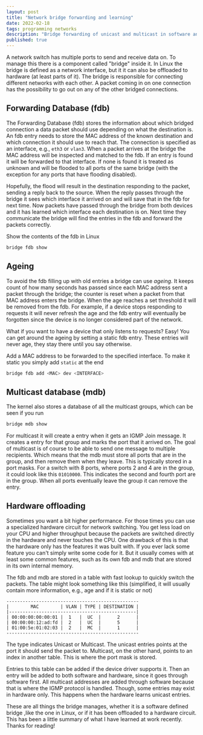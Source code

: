 ```yaml
---
layout: post
title: "Network bridge forwarding and learning"
date: 2022-02-18
tags: programming networks
description: "Bridge forwarding of unicast and multicast in software and hardware"
published: true
---
```


A network switch has multiple ports to send and receive data on. To manage this
there is a component called "bridge" inside it. In Linux the bridge is defined
as a network interface, but it it can also be offloaded to hardware (at least
parts of it). The bridge is responsible for connecting different networks with
each other. A packet coming in on one connection has the possibility to go out
on any of the other bridged connections.


## Forwarding Database (fdb)
The Forwarding Database (fdb) stores the information about which bridged
connection a data packet should use depending on what the destination is. An fdb
entry needs to store the MAC address of the known destination and which
connection it should use to reach that. The connection is specified as an
interface, e.g., `eth3` or `vlan3`. When a packet arrives at the bridge the MAC
address will be inspected and matched to the fdb. If an entry is found it will
be forwarded to that interface. If none is found it is treated as unknown and
will be flooded to all ports of the same bridge (with the exception for any
ports that have flooding disabled).

Hopefully, the flood will result in the destination responding to the packet,
sending a reply back to the source. When the reply passes through the bridge it
sees which interface it arrived on and will save that in the fdb for next time.
Now packets have passed through the bridge from both devices and it has learned
which interface each destination is on. Next time they communicate the bridge
will find the entries in the fdb and forward the packets correctly.

Show the contents of the fdb in Linux
```sh
bridge fdb show
```

## Ageing
To avoid the fdb filling up with old entries a bridge can use *ageing*. It
keeps count of how many seconds has passed since each MAC address sent a packet
through the bridge; the counter is reset when a packet from that MAC address
enters the bridge. When the age reaches a set threshold it will be removed from
the fdb. For example, if a device stops responding to requests it will never
refresh the age and the fdb entry will eventually be forgotten since the device
is no longer considered part of the network.

What if you want to have a device that only listens to requests? Easy! You can
get around the ageing by setting a static fdb entry. These entries will never
age, they stay there until you say otherwise.

Add a MAC address to be forwarded to the specified interface. To make it static
you simply add `static` at the end
```sh
bridge fdb add <MAC> dev <INTERFACE>
```

## Multicast database (mdb)
The kernel also stores a database of all the multicast groups, which can be seen
if you run
```sh
bridge mdb show
```

For multicast it will create a entry when it gets an IGMP Join message. It
creates a entry for that group and marks the port that it arrived on. The goal
of multicast is of course to be able to send one message to multiple
recipients. Which means that the mdb must store all ports that are in the
group, and then remove them when they leave. This is typically stored in a port
masks. For a switch with 8 ports, where ports 2 and 4 are in the group, it
could look like this `01010000`. This indicates the second and fourth port are
in the group. When all ports eventually leave the group it can remove the
entry.

## Hardware offloading
Sometimes you want a bit higher performance. For those times you can use a
specialized hardware circuit for network switching. You get less load on your
CPU and higher throughput because the packets are switched directly in the
hardware and never touches the CPU. One drawback of this is that the hardware
only has the features it was built with. If you ever lack some feature you
can't simply write some code for it. But it usually comes with at least some
common features, such as its own fdb and mdb that are stored in its own
internal memory. 

The fdb and mdb are stored in a table with fast lookup to quickly switch the
packets. The table might look something like this (simplified, it will usually
contain more information, e.g., age and if it is static or not)
```
-------------------------------------------------
|        MAC        | VLAN | TYPE | DESTINATION |
|-----------------------------------------------|
| 00:00:00:00:00:01 |  1   |  UC  |      2      |
| 00:00:00:12:ad:fd |  2   |  UC  |      5      |
| 01:00:5e:01:02:03 |  2   |  MC  |      1      |
-------------------------------------------------
``` 
The type indicates Unicast or Multicast. The unicast entries points at the port
it should send the packet to. Multicast, on the other hand, points to an index
in another table. This is where the port mask is stored. 

Entries to this table can be added if the device driver supports it. Then an
entry will be added to both software and hardware, since it goes through
software first. All multicast addresses are added through software because that
is where the IGMP protocol is handled. Though, some entries may exist in
hardware only. This happens when the hardware learns unicast entries. 

These are all things the bridge manages, whether it is a software defined bridge
,like the one in Linux, or if it has been offloaded to a hardware circuit. This
has been a little summary of what I have learned at work recently. Thanks for
reading!

